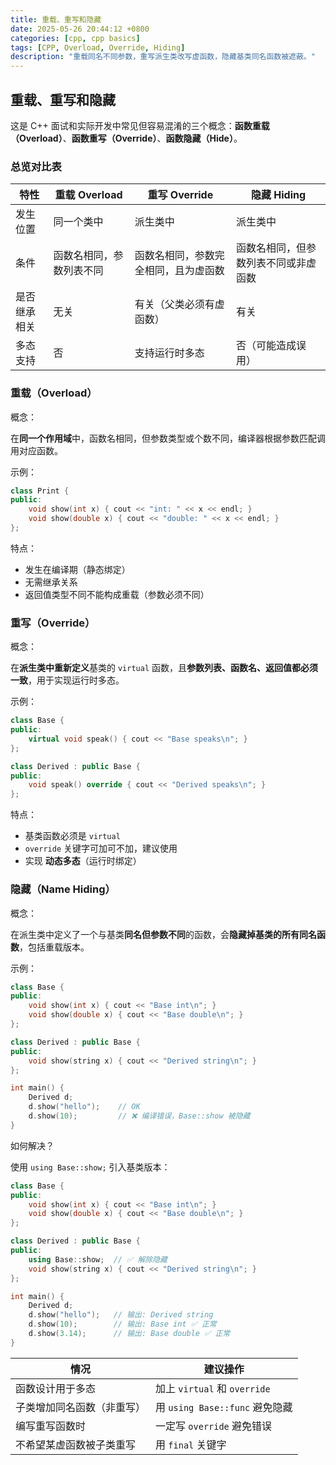 ```yaml
---
title: 重载、重写和隐藏
date: 2025-05-26 20:44:12 +0800
categories: [cpp, cpp basics]
tags: [CPP, Overload, Override, Hiding]
description: "重载同名不同参数，重写派生类改写虚函数，隐藏基类同名函数被遮蔽。"
---
```

## 重载、重写和隐藏

这是 C++ 面试和实际开发中常见但容易混淆的三个概念：**函数重载（Overload）**、**函数重写（Override）**、**函数隐藏（Hide）**。

### 总览对比表

| 特性         | 重载 Overload            | 重写 Override                        | 隐藏 Hiding                          |
| ------------ | ------------------------ | ------------------------------------ | ------------------------------------ |
| 发生位置     | 同一个类中               | 派生类中                             | 派生类中                             |
| 条件         | 函数名相同，参数列表不同 | 函数名相同，参数完全相同，且为虚函数 | 函数名相同，但参数列表不同或非虚函数 |
| 是否继承相关 | 无关                     | 有关（父类必须有虚函数）             | 有关                                 |
| 多态支持     | 否                       | 支持运行时多态                       | 否（可能造成误用）                   |

### 重载（Overload）

概念：

在**同一个作用域**中，函数名相同，但参数类型或个数不同，编译器根据参数匹配调用对应函数。

示例：

```cpp
class Print {
public:
    void show(int x) { cout << "int: " << x << endl; }
    void show(double x) { cout << "double: " << x << endl; }
};
```

特点：

- 发生在编译期（静态绑定）
- 无需继承关系
- 返回值类型不同不能构成重载（参数必须不同）

### 重写（Override）

概念：

在**派生类中重新定义**基类的 `virtual` 函数，且**参数列表、函数名、返回值都必须一致**，用于实现运行时多态。

示例：

```cpp
class Base {
public:
    virtual void speak() { cout << "Base speaks\n"; }
};

class Derived : public Base {
public:
    void speak() override { cout << "Derived speaks\n"; }
};
```

特点：

- 基类函数必须是 `virtual`
- `override` 关键字可加可不加，建议使用
- 实现 **动态多态**（运行时绑定）

### 隐藏（Name Hiding）

概念：

在派生类中定义了一个与基类**同名但参数不同**的函数，会**隐藏掉基类的所有同名函数**，包括重载版本。

示例：

```cpp
class Base {
public:
    void show(int x) { cout << "Base int\n"; }
    void show(double x) { cout << "Base double\n"; }
};

class Derived : public Base {
public:
    void show(string x) { cout << "Derived string\n"; }
};

int main() {
    Derived d;
    d.show("hello");    // OK
    d.show(10);         // ❌ 编译错误，Base::show 被隐藏
}
```

如何解决？

使用 `using Base::show;` 引入基类版本：

```cpp
class Base {
public:
    void show(int x) { cout << "Base int\n"; }
    void show(double x) { cout << "Base double\n"; }
};

class Derived : public Base {
public:
    using Base::show;  // ✅ 解除隐藏
    void show(string x) { cout << "Derived string\n"; }
};

int main() {
    Derived d;
    d.show("hello");   // 输出: Derived string
    d.show(10);        // 输出: Base int ✅ 正常
    d.show(3.14);      // 输出: Base double ✅ 正常
}
```

| 情况                       | 建议操作                       |
| -------------------------- | ------------------------------ |
| 函数设计用于多态           | 加上 `virtual` 和 `override`   |
| 子类增加同名函数（非重写） | 用 `using Base::func` 避免隐藏 |
| 编写重写函数时             | 一定写 `override` 避免错误     |
| 不希望某虚函数被子类重写   | 用 `final` 关键字              |
